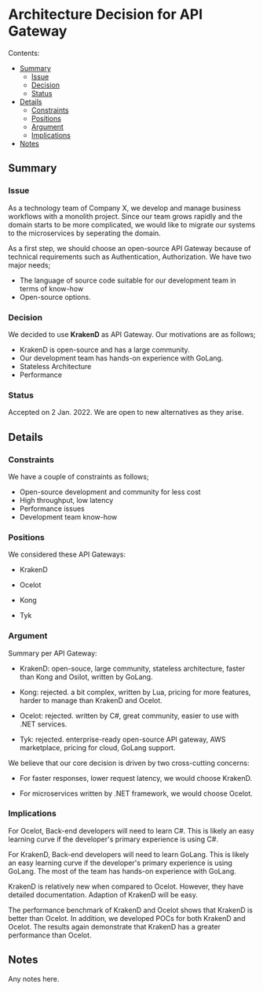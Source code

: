 # Architecture Decision for API Gateway

Contents:

* [Summary](#summary)
  * [Issue](#issue)
  * [Decision](#decision)
  * [Status](#status)
* [Details](#details)
  * [Constraints](#constraints)
  * [Positions](#positions)
  * [Argument](#argument)
  * [Implications](#implications)
* [Notes](#notes)


## Summary


### Issue

As a technology team of Company X, we develop and manage business workflows with a monolith project. Since our team grows rapidly and the domain starts to be more complicated, we would like to migrate our systems to the microservices by seperating the domain.

As a first step, we should choose an open-source API Gateway because of technical requirements such as Authentication, Authorization. We have two major needs;

* The language of source code suitable for our development team in terms of know-how
* Open-source options.


### Decision

We decided to use **KrakenD** as API Gateway. Our motivations are as follows;

* KrakenD is open-source and has a large community.
* Our development team has hands-on experience with GoLang.
* Stateless Architecture
* Performance


### Status

Accepted on 2 Jan. 2022. We are open to new alternatives as they arise.


## Details

### Constraints

We have a couple of constraints as follows;

* Open-source development and community for less cost
* High throughput, low latency
* Performance issues
* Development team know-how


### Positions

We considered these API Gateways:

  * KrakenD

  * Ocelot

  * Kong

  * Tyk
  

### Argument

Summary per API Gateway:

  * KrakenD: open-souce, large community, stateless architecture, faster than Kong and Osilot, written by GoLang.

  * Kong: rejected. a bit complex, written by Lua, pricing for more features, harder to manage than KrakenD and Ocelot.

  * Ocelot: rejected. written by C#, great community, easier to use with .NET services.
  
  * Tyk: rejected. enterprise-ready open-source API gateway, AWS marketplace, pricing for cloud, GoLang support. 


We believe that our core decision is driven by two cross-cutting concerns:

  * For faster responses, lower request latency, we would choose KrakenD.

  * For microservices written by .NET framework, we would choose Ocelot.


### Implications

For Ocelot, Back-end developers will need to learn C#. This is likely an easy learning curve if the developer's primary experience is using C#.

For KrakenD, Back-end developers will need to learn GoLang. This is likely an easy learning curve if the developer's primary experience is using GoLang. The most of the team has hands-on experience with GoLang.

KrakenD is relatively new when compared to Ocelot. However, they have detailed documentation. Adaption of KrakenD will be easy.

The performance benchmark of KrakenD and Ocelot shows that KrakenD is better than Ocelot. In addition, we developed POCs for both KrakenD and Ocelot. The results again demonstrate that KrakenD has a greater performance than Ocelot.


## Notes

Any notes here.
